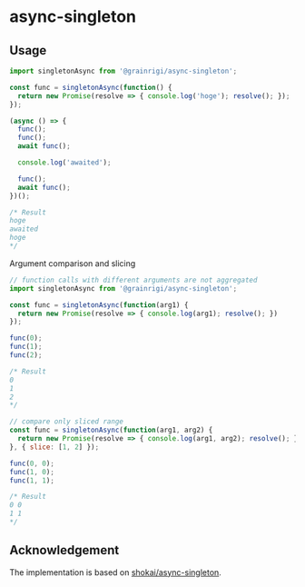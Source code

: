 # async-singleton

## Usage

```js
import singletonAsync from '@grainrigi/async-singleton';

const func = singletonAsync(function() {
  return new Promise(resolve => { console.log('hoge'); resolve(); });
});

(async () => {
  func();
  func();
  await func();

  console.log('awaited');

  func();
  await func();
})();

/* Result
hoge
awaited
hoge
*/

```

Argument comparison and slicing

```js
// function calls with different arguments are not aggregated
import singletonAsync from '@grainrigi/async-singleton';

const func = singletonAsync(function(arg1) {
  return new Promise(resolve => { console.log(arg1); resolve(); })
});

func(0);
func(1);
func(2);

/* Result
0
1
2
*/

// compare only sliced range
const func = singletonAsync(function(arg1, arg2) {
  return new Promise(resolve => { console.log(arg1, arg2); resolve(); })
}, { slice: [1, 2] });

func(0, 0);
func(1, 0);
func(1, 1);

/* Result
0 0
1 1
*/

```

## Acknowledgement

The implementation is based on [shokai/async-singleton](https://github.com/shokai/async-singleton).